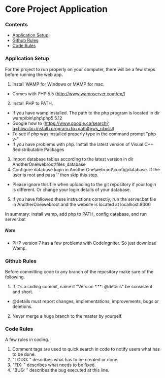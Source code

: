 Core Project Application
===========================================

### Contents
- [Application Setup](#application-setup)
- [Github Rules](#github-rules)
- [Code Rules](#code-rules)

### Application Setup ###

For the project to run properly on your computer, there will be a few steps before running the web app.

1. Install WAMP for Windows or MAMP for mac. 
  - Comes with PHP 5.5 (http://www.wampserver.com/en/)
2. Install PHP to PATH.
  - If you have wamp installed. The path to the php program is located in dir wamp\bin\php\php5.5.12
  - Google how to (https://www.google.ca/search?q=how+to+install+program+to+path&gws_rd=ssl)
  - To see if php was installed properly type in the command prompt "php v-"
  - If you have problems with php. Install the latest version of Visual C++ Redistributable Packages
3. Import database tables according to the latest version in dir AnotherOne\webroot\files_database
4. Configure database login in AnotherOne\webroot\config\database. If the user is root and pass '' then skip this step.
  - Please ignore this file when uploading to the git repository if your login is different. Or change your login details of your database.
5. If you have followed these instructions correctly, run the server.bat file in AnotherOne\webroot and the website is located at localhost:8000

In summary: install wamp, add php to PATH, config database, and run server.bat

##### Note

- PHP version 7 has a few problems with CodeIngniter. So just download Wamp.

### Github Rules ###

Before committing code to any branch of the repository make sure of the following.

1. If it's a coding commit, name it "Version *.**: @details" be consistent and short.
  - @details must report changes, implementations, improvements, bugs or deletions.
2. Never merge a huge branch to the master by yourself.

### Code Rules ###

A few rules in coding.

1. Comment tags are used to quick search in code to notify users what has to be done.
  1. "TODO: " describes what has to be created or done.
  2. "FIX: " describes what needs to be fixed.
  3. "BUG: " describes the bug executed at this line.

